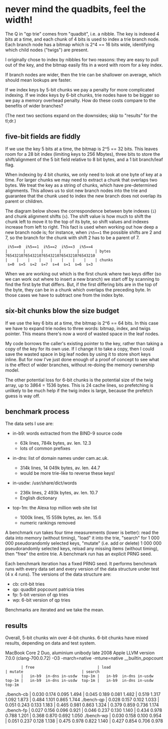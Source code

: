 never mind the quadbits, feel the width!
========================================

The Q in "qp trie" comes from "quadbit", i.e. a nibble. The key is
indexed 4 bits at a time, and each chunk of 4 bits is used to index a
trie branch node. Each branch node has a bitmap which is 2^4 == 16
bits wide, identifying which child nodes ("twigs") are present.

I originally chose to index by nibbles for two reasons: they are easy
to pull out of the key, and the bitmap easily fits in a word with room
for a key index.

If branch nodes are wider, then the trie can be shallower on average,
which should mean lookups are faster.

If we index keys by 5-bit chunks we pay a penalty for more complicated
indexing. If we index keys by 6-bit chunks, trie nodes have to be
bigger so we pay a memory overhead penalty. How do these costs compare
to the benefits of wider branches?

(The next two sections expand on the downsides; skip to "results" for
the tl;dr.)

five-bit fields are fiddly
--------------------------

If we use the key 5 bits at a time, the bitmap is 2^5 == 32 bits. This
leaves room for a 28 bit index (limiting keys to 256 Mbytes), three
bits to store the shift/alignment of the 5 bit field relative to 8 bit
bytes, and a 1 bit branch/leaf flag.

When indexing by 4 bit chunks, we only need to look at one byte of key
at a time. For larger chunks we may need to extract a chunk that
overlaps two bytes. We treat the key as a string of chunks, which have
pre-determined alignments. This allows us to slot new branch nodes
into the trie and guarantee that the chunk used to index the new
branch does not overlap its parent or children.

The diagram below shows the correspondence between byte indexes (`i`)
and chunk alignment shifts (`s`). The shift value is how much to shift
the chunk left to move it to the top of its byte, so shift values and
indexes increase from left to right. This fact is used when working
out how deep a new branch node is; for instance, when `i%5==1` the
possible shifts are 2 and 7, so the branch for the chunk with shift 2
has to be a parent of 7.

     i%5==0  i%5==1  i%5==2  i%5==3  i%5==4
    |       |       |       |       |       | bytes
    7654321076543210765432107654321076543210
    |    |    |    |    |    |    |    |    | chunks
     s=0  s=5  s=2  s=7  s=4  s=1  s=6  s=3

When we are working out which is the first chunk where two keys differ
(so we can work out where to insert a new branch) we start off by
scanning to find the first byte that differs. But, if the first
differing bits are in the top of the byte, they can be in a chunk
which overlaps the preceding byte. In those cases we have to subtract
one from the index byte.

six-bit chunks blow the size budget
-----------------------------------

If we use the key 6 bits at a time, the bitmap is 2^6 == 64 bits. In
this case we have to expand trie nodes to three words: bitmap, index,
and twigs pointer. This means there's now a word of wasted space in
the leaf nodes.

My code borrows the caller's existing pointer to the key, rather than
taking a copy of the key for its own use. If I change it to take a
copy, then I could save the wasted space in big leaf nodes by using it
to store short keys inline. But for now I've just done enough of a
proof of concept to see what is the effect of wider branches, without
re-doing the memory ownership model.

The other potential loss for 6-bit chunks is the potential size of the
twig array, up to 3*8*64 = 1536 bytes. This is 24 cache lines, so
prefetching is unlikely to be much help if the twig index is large,
because the prefetch guess is way off.

benchmark process
-----------------

The data sets I use are:

* in-b9: words extracted from the BIND-9 source code
	* 63k lines, 784k bytes, av. len. 12.3
	* lots of common prefixes

* in-dns: list of domain names under cam.ac.uk.
	* 314k lines, 14 049k bytes, av. len. 44.7
	* would be more trie-like to reverse these keys!

* in-usdw: /usr/share/dict/words
	* 236k lines, 2 493k bytes, av. len. 10.7
	* English dictionary

* top-1m: the Alexa top million web site list
	* 1000k lines, 15 559k bytes, av. len. 15.6
	* numeric rankings removed

A benchmark run takes four time measurements (lower is better): read
the data into memory (without timing), "load" it into the trie,
"search" for 1 000 000 pseudorandomly selected keys, "mutate" (i.e.
add or delete) 1 000 000 pseudorandomly selected keys, reload any
missing items (without timing), then "free" the entire trie. A
benchmark run has an explicit PRNG seed.

Each benchmark iteration has a fixed PRNG seed. It performs benchmark
runs with every data set and every version of the data structure under
test (4 x 4 runs). The versions of the data structure are:

* cb: crit-bit tries
* qp: quadbit popcount patricia tries
* fp: 5-bit version of qp tries
* wp: 6-bit version of qp tries

Benchmarks are iterated and we take the mean.

results
-------

Overall, 5-bit chunks win over 4-bit chunks. 6-bit chunks have
mixed results, depending on data and test system.

MacBook
Core 2 Duo, aluminium unibody late 2008
Apple LLVM version 7.0.0 (clang-700.0.72)
-O3 -march=native -mtune=native
__builtin_popcount

           | free                            | load                            | mutate                          | search                          
           |   in-b9  in-dns in-usdw  top-1m |   in-b9  in-dns in-usdw  top-1m |   in-b9  in-dns in-usdw  top-1m |   in-b9  in-dns in-usdw  top-1m
./bench-cb |   0.030   0.174   0.095   1.494 |   0.045   0.189   0.081   1.482 |   0.519   1.317   1.092   1.873 |   0.484   1.101   0.865   1.744
./bench-qp |   0.028   0.157   0.102   1.033 |   0.051   0.243   0.133   1.183 |   0.465   0.981   0.863   1.324 |   0.379   0.859   0.736   1.174
./bench-fp |   0.027   0.156   0.096   0.921 |   0.046   0.237   0.130   1.140 |   0.434   0.978   0.788   1.201 |   0.368   0.870   0.692   1.050
./bench-wp |   0.030   0.158   0.100   0.954 |   0.051   0.237   0.128   1.138 |   0.475   0.978   0.822   1.140 |   0.427   0.854   0.706   0.978
